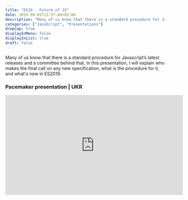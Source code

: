 ```yaml
---
title: "ES10 - Future of JS"
date: 2019-09-01T13:57:44+03:00
description: "Many of us know that there is a standard procedure for Javascript’s latest releases and a committee behind that."
categories: ["JavaScript", "Presentations"]
dropCap: true
displayInMenu: false
displayInList: true
draft: false
---
```


Many of us know that there is a standard procedure for Javascript’s latest releases and a committee behind that. In this presentation, I will explain who makes the final call on any new specification, what is the procedure for it, and what's new in ES2019.

<h3>Pacemaker presentation | UKR</h3>
<p>
<iframe width="560" height="315" src="https://www.youtube.com/embed/bNdbAL89AHU" frameborder="0" allow="accelerometer; autoplay; encrypted-media; gyroscope; picture-in-picture" allowfullscreen></iframe>
</p>